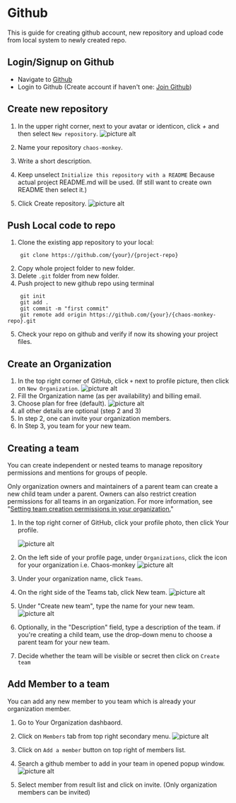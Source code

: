 # Github
This is guide for creating github account, new repository and upload code from local system to newly created repo.

## Login/Signup on Github
* Navigate to [Github](https://github.com/)
* Login to Github (Create account if haven't one: [Join Github](https://github.com/join))

## Create new repository
1. In the upper right corner, next to your avatar or identicon, click *+* and then select `New repository`.
    ![picture alt](img/Create-repo.png "Create new repository")

2. Name your repository `chaos-monkey`.
3. Write a short description.
4. Keep unselect `Initialize this repository with a README` Because actual project README.md will be used. (If still want to create own README then select it.) 
5. Click Create repository.
    ![picture alt](img/create-repo-filled.png "Fill details for new repo")


## Push Local code to repo
1. Clone the existing app repository to your local:
```
    git clone https://github.com/{your}/{project-repo}
```
2. Copy whole project folder to new folder.
3. Delete `.git` folder from new folder.
4. Push project to new github repo using terminal
```
    git init
    git add .
    git commit -m "first commit"
    git remote add origin https://github.com/{your}/{chaos-monkey-repo}.git
```
5. Check your repo on github and verify if now its showing your project files.

## Create an Organization
1. In the top right corner of GitHub, click `+` next to profile picture, then click on `New Organization`.
    ![picture alt](img/github-new-organization.png "Create new organization")
2. Fill the Organization name (as per availability) and billing email.
3. Choose plan for free (default).
    ![picture alt](img/github-create-org.png "Create new organization")
4. all other details are optional (step 2 and 3)
5. In step 2, one can invite your organization members.
6. In Step 3, you team for your new team.

## Creating a team
You can create independent or nested teams to manage repository permissions and mentions for groups of people.

Only organization owners and maintainers of a parent team can create a new child team under a parent. Owners can also restrict creation permissions for all teams in an organization. For more information, see "[Setting team creation permissions in your organization.](https://help.github.com/en/articles/setting-team-creation-permissions-in-your-organization)"

1. In the top right corner of GitHub, click your profile photo, then click Your profile.

    ![picture alt](img/github-profile-teams.png "Github profile")

2. On the left side of your profile page, under `Organizations`, click the icon for your organization i.e. Chaos-monkey
    ![picture alt](img/github-organizations.png "Github organizations")

3. Under your organization name, click  `Teams`.
4. On the right side of the Teams tab, click New team.
    ![picture alt](img/github-new-team.png "Github organization teams")

5. Under "Create new team", type the name for your new team.
    ![picture alt](img/github-create-team.png "Github create team")

6. Optionally, in the "Description" field, type a description of the team. if you're creating a child team, use the drop-down menu to choose a parent team for your new team.
7. Decide whether the team will be visible or secret then click on `Create team`

## Add Member to a team
You can add any new member to you team which is already your organization member.
1. Go to Your Organization dashbaord.
2. Click on `Members` tab from top right secondary menu.
    ![picture alt](img/github-add-team-member.png "Add member to team")

3. Click on `Add a member` button on top right of members list.
4. Search a github member to add in your team in opened popup window.
    ![picture alt](img/github-add-member.png "Invite member to team")

5. Select member from result list and click on invite. (Only organization members can be invited)